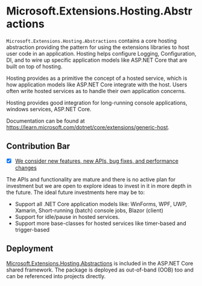 # Microsoft.Extensions.Hosting.Abstractions

`Microsoft.Extensions.Hosting.Abstractions` contains a core hosting abstraction providing the pattern for using the extensions libraries to host user code in an application. Hosting helps configure Logging, Configuration, DI, and to wire up specific application models like ASP.NET Core that are built on top of hosting.

Hosting provides as a primitive the concept of a hosted service, which is how application models like ASP.NET Core integrate with the host. Users often write hosted services as to handle their own application concerns.

Hosting provides good integration for long-running console applications, windows services, ASP.NET Core.

Documentation can be found at https://learn.microsoft.com/dotnet/core/extensions/generic-host.

## Contribution Bar
- [x] [We consider new features, new APIs, bug fixes, and performance changes](/src/libraries/README.md#primary-bar)

The APIs and functionality are mature and there is no active plan for investment but we are open to explore ideas to invest in it in more depth in the future. The ideal future investments here may be to:

- Support all .NET Core application models like: WinForms, WPF, UWP, Xamarin, Short-running (batch) console jobs, Blazor (client)
- Support for idle/pause in hosted services.
- Support more base-classes for hosted services like timer-based and trigger-based

## Deployment
[Microsoft.Extensions.Hosting.Abstractions](https://www.nuget.org/packages/Microsoft.Extensions.Hosting.Abstractions) is included in the ASP.NET Core shared framework. The package is deployed as out-of-band (OOB) too and can be referenced into projects directly.

